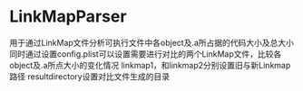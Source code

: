# LinkMapParser
用于通过LinkMap文件分析可执行文件中各object及.a所占据的代码大小及总大小
同时通过设置config.plist可以设置需要进行对比的两个LinkMap文件，比较各object及.a所点大小的变化情况
linkmap1，和linkmap2分别设置旧与新Linkmap路径
resultdirectory设置对比文件生成的目录
